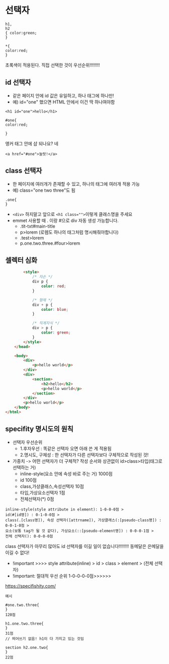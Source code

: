 # 선택자
```
h1,
h2
{ color:green;
}

*{
color:red;
}
```
초록색이 적용된다. 직접 선택한 것이 우선순위!!!!!!!!

## id 선택자
- 같은 페이지 안에 id 값은 유일하고, 하나 태그에 하나만! 
- 예) id="one" 했으면 HTML 안에서 이건 딱 하나여야함
```
<h1 id="one">hello</h1>

#one{
color:red;

}
```
앵커 태그 안에 샵 되나요? 네

`<a href="#one">눌럿!</a>`

## class 선택자
- 한 페이지에 여러개가 존재할 수 있고, 하나의 태그에 여러개 적용 가능
- 예) class="one two three"도 됨
```
.one{
}
```
* `<div>` 하지말고 앞으로 `<h1 class="">`이렇게 클래스명을 주세요
* emmet 사용할 때  . 이랑 #으로 div 자동 생성 가능합니다.
  * .tit-txt#main-title
  * p>lorem (로렘도 하나의 태그처럼 명시해줘야합니다)
  * .test>lorem
  * p.one.two.three.#four>lorem

## 셀렉터 심화 
```html
        <style>
            /* 자손 */
            div p {
                color: red;
            }

            /* 형제 */
            div + p {
                color: blue;
            }

            /* 직계자식 */
            div > p {
                color: green;
            }
        </style>
    </head>

    <body>
        <div>
            <p>hello world</p>
        </div>
        <div>
            <section>
                <h2>hello</h2>
                <p>hello world</p>
            </section>
        </div>
        <p>hello world</p>
    </body>
</html>
```

## specifity 명시도의 원칙
* 선택자 우선순위
  * 1.후자우선 : 똑같은 선택자 오면 아래 쓴 게 적용됨
  * 2.명시도, 구체성 : 한 선택자가 다른 선택자보다 구체적으로 작성된 것!
* 가중치 -> 어떤 선택자가 더 구체적? 작성 순서와 상관없이 id>class>타입(태그로 선택하는 거)
  * inline-style(요소 안에 속성 바로 주는 거) 1000점
  * id 100점
  * class,가상클래스,속성선택자 10점
  * 타입,가상요소선택자 1점
  * 전체선택자(*) 0점
```
inline-style(style attribute in element): 1-0-0-0점 >
id(#[id명]) : 0-1-0-0점 >
class(.[class명]), 속성 선택자([attrname]), 가상클래스(:[pseudo-class명]) : 0-0-1-0점 >
요소(보통 tag가 될 것 같다), 가상요소(::[pseudo-element명]) : 0-0-0-1점 > 
전체 선택자(): 0-0-0-0점
```
class 선택자가 아무리 많아도 id 선택자를 이길 일이 없습니다!!!!!!!!  동메달은 은메달을 이길 수 없다!

* !important >>>> style attribute(inline) > id > class > element > (전체 선택자)
* !important: 절대적 우선 순위 1-0-0-0-0점>>>>>>

https://specifishity.com/


```
예시

#one.two.three{
}
120점

h1.one.two.three{
} 
31점
// 띄어쓰기 없음! h1이 다 가지고 있는 것임

section h2.one.two{
} 
22점
```
